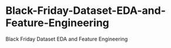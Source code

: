 # Black-Friday-Dataset-EDA-and-Feature-Engineering
Black Friday Dataset EDA and Feature Engineering
